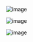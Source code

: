 
![image](https://github.com/user-attachments/assets/cde05143-bdb2-4382-a00c-498e3e9c46da)

![image](https://github.com/user-attachments/assets/356346f6-6721-4158-aecc-5d16bed7aae4)

![image](https://github.com/user-attachments/assets/53882e10-1dcd-428c-b75e-34df66890704)

